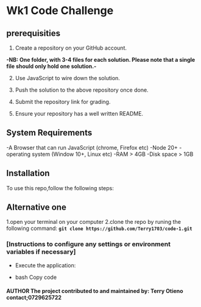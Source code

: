 # Wk1 Code Challenge 

## prerequisities


1. Create a repository on your GitHub account. 

**-NB: One folder, with 3-4 files for each solution. Please note that a single file should only hold one solution.-**

2. Use JavaScript to wire down the solution.

3. Push the solution to the above repository once done.

4. Submit the repository link for grading.

5. Ensure your repository has a well written README.

## System Requirements
-A Browser that can run JavaScript (chrome, Firefox etc)
-Node 20+
-operating system (Window 10+, Linux etc)
-RAM > 4GB
-Disk space > 1GB

## Installation
To use this repo,follow the following steps:
## Alternative one 
1.open your terminal on your computer
2.clone the repo by runing the following command:
**``git clone https://github.com/Terry1703/code-1.git``**

### [Instructions to configure any settings or environment variables if necessary]

- Execute the application:

- bash Copy code


#### AUTHOR The project contributed to and maintained by: Terry Otieno contact;0729625722